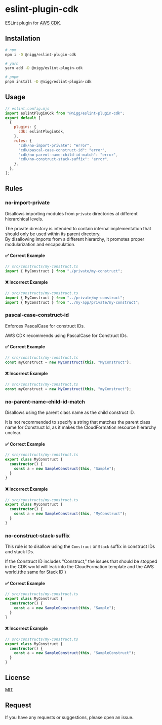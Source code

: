 # eslint-plugin-cdk

ESLint plugin for [AWS CDK](https://github.com/aws/aws-cdk).

## Installation

```bash
# npm
npm i -D @nigg/eslint-plugin-cdk

# yarn
yarn add -D @nigg/eslint-plugin-cdk

# pnpm
pnpm install -D @nigg/eslint-plugin-cdk
```

## Usage

```js
// eslint.config.mjs
import eslintPluginCdk from "@nigg/eslint-plugin-cdk";
export default [
  {
    plugins: {
      cdk: eslintPluginCdk,
    },
    rules: {
      "cdk/no-import-private": "error",
      "cdk/pascal-case-construct-id": "error",
      "cdk/no-parent-name-child-id-match": "error",
      "cdk/no-construct-stack-suffix": "error",
    },
  },
];
```

## Rules

### no-import-private

Disallows importing modules from `private` directories at different hierarchical levels.

The private directory is intended to contain internal implementation that should only be used within its parent directory.  
By disallowing imports from a different hierarchy, it promotes proper modularization and encapsulation.

#### ✅ Correct Example

```ts
// src/constructs/my-construct.ts
import { MyConstruct } from "./private/my-construct";
```

#### ❌ Incorrect Example

```ts
// src/constructs/my-construct.ts
import { MyConstruct } from "../private/my-construct";
import { MyConstruct } from "../my-app/private/my-construct";
```

### pascal-case-construct-id

Enforces PascalCase for construct IDs.

AWS CDK recommends using PascalCase for Construct IDs.

#### ✅ Correct Example

```ts
// src/constructs/my-construct.ts
const myConstruct = new MyConstruct(this, "MyConstruct");
```

#### ❌ Incorrect Example

```ts
// src/constructs/my-construct.ts
const myConstruct = new MyConstruct(this, "myConstruct");
```

### no-parent-name-child-id-match

Disallows using the parent class name as the child construct ID.

It is not recommended to specify a string that matches the parent class name for Construct Id, as it makes the CloudFormation resource hierarchy unclear.

#### ✅ Correct Example

```ts
// src/constructs/my-construct.ts
export class MyConstruct {
  constructor() {
    const a = new SampleConstruct(this, "Sample");
  }
}
```

#### ❌ Incorrect Example

```ts
// src/constructs/my-construct.ts
export class MyConstruct {
  constructor() {
    const a = new SampleConstruct(this, "MyConstruct");
  }
}
```

### no-construct-stack-suffix

This rule is to disallow using the `Construct` or `Stack` suffix in construct IDs and stack IDs.

If the Construct ID includes "Construct," the issues that should be stopped in the CDK world will leak into the CloudFormation template and the AWS world.(the same for Stack ID )

#### ✅ Correct Example

```ts
// src/constructs/my-construct.ts
export class MyConstruct {
  constructor() {
    const a = new SampleConstruct(this, "Sample");
  }
}
```

#### ❌ Incorrect Example

```ts
// src/constructs/my-construct.ts
export class MyConstruct {
  constructor() {
    const a = new SampleConstruct(this, "SampleConstruct");
  }
}
```

## License

[MIT](./LICENSE)

## Request

If you have any requests or suggestions, please open an issue.
